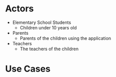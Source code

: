 # Actors
* Elementary School Students
  * Children under 10 years old
* Parents
  * Parents of the children using the application 
* Teachers
  * The teachers of the children 
# Use Cases
